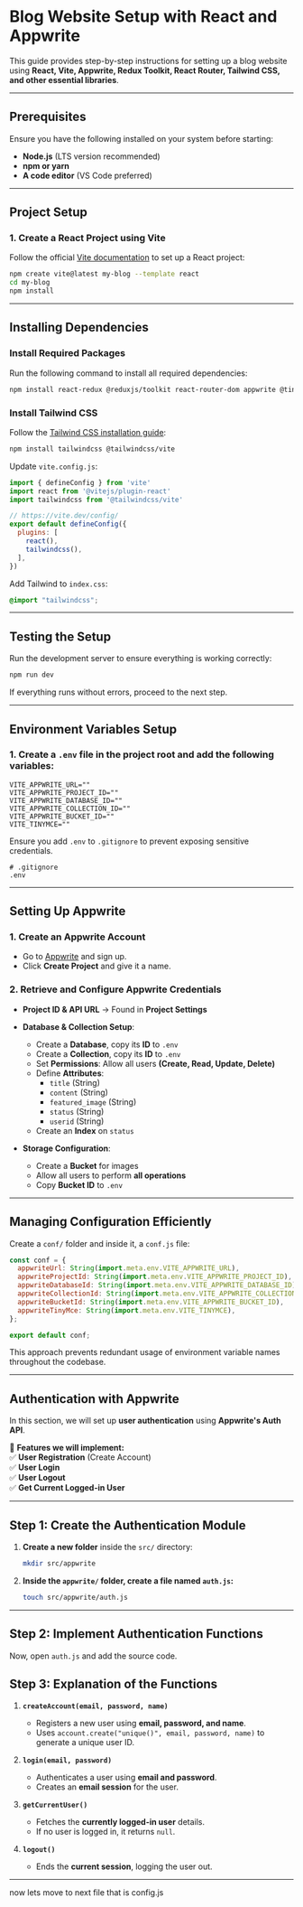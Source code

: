 # **Blog Website Setup with React and Appwrite**  

This guide provides step-by-step instructions for setting up a blog website using **React, Vite, Appwrite, Redux Toolkit, React Router, Tailwind CSS, and other essential libraries**.

---

## **Prerequisites**  
Ensure you have the following installed on your system before starting:  
- **Node.js** (LTS version recommended)  
- **npm or yarn**  
- **A code editor** (VS Code preferred)  

---

## **Project Setup**  

### 1. Create a React Project using Vite  
Follow the official [Vite documentation](https://vite.dev/guide/) to set up a React project:  

```sh
npm create vite@latest my-blog --template react
cd my-blog
npm install
```

---

## **Installing Dependencies**  

### Install Required Packages  
Run the following command to install all required dependencies:  

```sh
npm install react-redux @reduxjs/toolkit react-router-dom appwrite @tinymce/tinymce-react html-react-parser react-hook-form
```

### Install Tailwind CSS  
Follow the [Tailwind CSS installation guide](https://tailwindcss.com/docs/installation/using-vite):  

```sh
npm install tailwindcss @tailwindcss/vite
```

Update `vite.config.js`:  

```js
import { defineConfig } from 'vite'
import react from '@vitejs/plugin-react'
import tailwindcss from '@tailwindcss/vite'

// https://vite.dev/config/
export default defineConfig({
  plugins: [
    react(),
    tailwindcss(),
  ],
})

```

Add Tailwind to `index.css`:  

```css
@import "tailwindcss";
```

---

## **Testing the Setup**  
Run the development server to ensure everything is working correctly:  

```sh
npm run dev
```

If everything runs without errors, proceed to the next step.

---

## **Environment Variables Setup**  

### 1. Create a `.env` file in the project root and add the following variables:  

```plaintext
VITE_APPWRITE_URL=""
VITE_APPWRITE_PROJECT_ID=""
VITE_APPWRITE_DATABASE_ID=""
VITE_APPWRITE_COLLECTION_ID=""
VITE_APPWRITE_BUCKET_ID=""
VITE_TINYMCE=""
```

Ensure you add `.env` to `.gitignore` to prevent exposing sensitive credentials.  

```plaintext
# .gitignore
.env
```

---

## **Setting Up Appwrite**  

### **1. Create an Appwrite Account**  
- Go to [Appwrite](https://appwrite.io/) and sign up.  
- Click **Create Project** and give it a name.  

### **2. Retrieve and Configure Appwrite Credentials**  
- **Project ID & API URL** → Found in **Project Settings**  
- **Database & Collection Setup**:  
  - Create a **Database**, copy its **ID** to `.env`  
  - Create a **Collection**, copy its **ID** to `.env`  
  - Set **Permissions**: Allow all users **(Create, Read, Update, Delete)**  
  - Define **Attributes**:  
    - `title` (String)  
    - `content` (String)  
    - `featured_image` (String)  
    - `status` (String)  
    - `userid` (String)  
  - Create an **Index** on `status`  

- **Storage Configuration**:  
  - Create a **Bucket** for images  
  - Allow all users to perform **all operations**  
  - Copy **Bucket ID** to `.env`  

---

## **Managing Configuration Efficiently**  

Create a `conf/` folder and inside it, a `conf.js` file:  

```js
const conf = {
  appwriteUrl: String(import.meta.env.VITE_APPWRITE_URL),
  appwriteProjectId: String(import.meta.env.VITE_APPWRITE_PROJECT_ID),
  appwriteDatabaseId: String(import.meta.env.VITE_APPWRITE_DATABASE_ID),
  appwriteCollectionId: String(import.meta.env.VITE_APPWRITE_COLLECTION_ID),
  appwriteBucketId: String(import.meta.env.VITE_APPWRITE_BUCKET_ID),
  appwriteTinyMce: String(import.meta.env.VITE_TINYMCE),
};

export default conf;
```

This approach prevents redundant usage of environment variable names throughout the codebase.

---

## **Authentication with Appwrite**  

In this section, we will set up **user authentication** using **Appwrite's Auth API**.  

📌 **Features we will implement:**  
✅ **User Registration** (Create Account)  
✅ **User Login**  
✅ **User Logout**  
✅ **Get Current Logged-in User**  

---

## **Step 1: Create the Authentication Module**  

1. **Create a new folder** inside the `src/` directory:  

   ```sh
   mkdir src/appwrite
   ```

2. **Inside the `appwrite/` folder, create a file named `auth.js`:**  

   ```sh
   touch src/appwrite/auth.js
   ```

---

## **Step 2: Implement Authentication Functions**  

Now, open `auth.js` and add the source code. 

## **Step 3: Explanation of the Functions**  

1. **`createAccount(email, password, name)`**  
   - Registers a new user using **email, password, and name**.  
   - Uses `account.create("unique()", email, password, name)` to generate a unique user ID.  

2. **`login(email, password)`**  
   - Authenticates a user using **email and password**.  
   - Creates an **email session** for the user.  

3. **`getCurrentUser()`**  
   - Fetches the **currently logged-in user** details.  
   - If no user is logged in, it returns `null`.  

4. **`logout()`**  
   - Ends the **current session**, logging the user out.  

---

now lets move to next file that is config.js